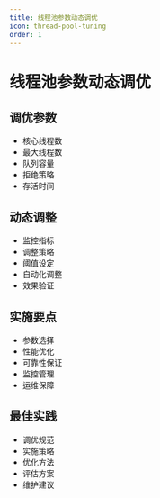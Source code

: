 ```yaml
---
title: 线程池参数动态调优
icon: thread-pool-tuning
order: 1
---
```


# 线程池参数动态调优

## 调优参数
- 核心线程数
- 最大线程数
- 队列容量
- 拒绝策略
- 存活时间

## 动态调整
- 监控指标
- 调整策略
- 阈值设定
- 自动化调整
- 效果验证

## 实施要点
- 参数选择
- 性能优化
- 可靠性保证
- 监控管理
- 运维保障

## 最佳实践
- 调优规范
- 实施策略
- 优化方法
- 评估方案
- 维护建议
